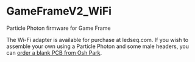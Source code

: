 # GameFrameV2_WiFi
Particle Photon firmware for Game Frame

The Wi-Fi adapter is available for purchase at ledseq.com. If you wish to assemble your own using a Particle Photon and some male headers, you can [order a blank PCB from Osh Park](https://oshpark.com/shared_projects/2mD6bMMA).
